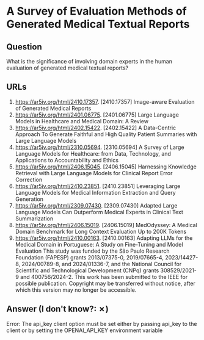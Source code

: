 # A Survey of Evaluation Methods of Generated Medical Textual Reports

## Question

What is the significance of involving domain experts in the human evaluation of generated medical textual reports?

## URLs

1. https://ar5iv.org/html/2410.17357. [2410.17357] Image-aware Evaluation of Generated Medical Reports
2. https://ar5iv.org/html/2401.06775. [2401.06775] Large Language Models in Healthcare and Medical Domain: A Review
3. https://ar5iv.org/html/2402.15422. [2402.15422] A Data-Centric Approach To Generate Faithful and High Quality Patient Summaries with Large Language Models
4. https://ar5iv.org/html/2310.05694. [2310.05694] A Survey of Large Language Models for Healthcare: from Data, Technology, and Applications to Accountability and Ethics
5. https://ar5iv.org/html/2406.15045. [2406.15045] Harnessing Knowledge Retrieval with Large Language Models for Clinical Report Error Correction
6. https://ar5iv.org/html/2410.23851. [2410.23851] Leveraging Large Language Models for Medical Information Extraction and Query Generation
7. https://ar5iv.org/html/2309.07430. [2309.07430] Adapted Large Language Models Can Outperform Medical Experts in Clinical Text Summarization
8. https://ar5iv.org/html/2406.15019. [2406.15019] MedOdyssey: A Medical Domain Benchmark for Long Context Evaluation Up to 200K Tokens
9. https://ar5iv.org/html/2410.00163. [2410.00163] Adapting LLMs for the Medical Domain in Portuguese: A Study on Fine-Tuning and Model Evaluation This study was funded by the São Paulo Research Foundation (FAPESP) grants 2013/07375-0, 2019/07665-4, 2023/14427-8, 2024/00789-8, and 2024/01336-7, and the National Council for Scientific and Technological Development (CNPq) grants 308529/2021-9 and 400756/2024-2. This work has been submitted to the IEEE for possible publication. Copyright may be transferred without notice, after which this version may no longer be accessible.

## Answer (I don't know?: ✗)

Error: The api_key client option must be set either by passing api_key to the client or by setting the OPENAI_API_KEY environment variable